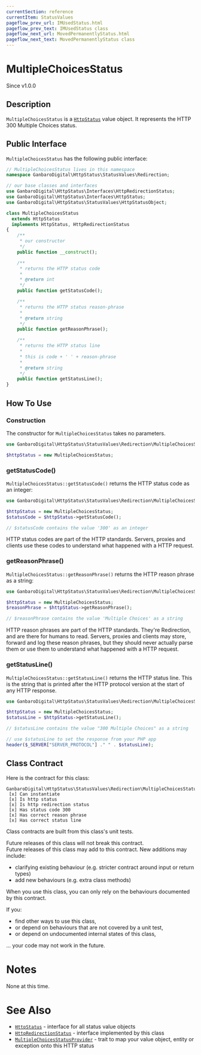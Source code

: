```yaml
---
currentSection: reference
currentItem: StatusValues
pageflow_prev_url: IMUsedStatus.html
pageflow_prev_text: IMUsedStatus class
pageflow_next_url: MovedPermanentlyStatus.html
pageflow_next_text: MovedPermanentlyStatus class
---
```


# MultipleChoicesStatus

<div class="callout info">
Since v1.0.0
</div>

## Description

`MultipleChoicesStatus` is a [`HttpStatus`](../Interfaces/HttpStatus.html) value object. It represents the HTTP 300 Multiple Choices status.

## Public Interface

`MultipleChoicesStatus` has the following public interface:

```php
// MultipleChoicesStatus lives in this namespace
namespace GanbaroDigital\HttpStatus\StatusValues\Redirection;

// our base classes and interfaces
use GanbaroDigital\HttpStatus\Interfaces\HttpRedirectionStatus;
use GanbaroDigital\HttpStatus\Interfaces\HttpStatus;
use GanbaroDigital\HttpStatus\StatusValues\HttpStatusObject;

class MultipleChoicesStatus
  extends HttpStatus
  implements HttpStatus, HttpRedirectionStatus
{
    /**
     * our constructor
     */
    public function __construct();

    /**
     * returns the HTTP status code
     *
     * @return int
     */
    public function getStatusCode();

    /**
     * returns the HTTP status reason-phrase
     *
     * @return string
     */
    public function getReasonPhrase();

    /**
     * returns the HTTP status line
     *
     * this is code + ' ' + reason-phrase
     *
     * @return string
     */
    public function getStatusLine();
}
```

## How To Use

### Construction

The constructor for `MultipleChoicesStatus` takes no parameters.

```php
use GanbaroDigital\HttpStatus\StatusValues\Redirection\MultipleChoicesStatus;

$httpStatus = new MultipleChoicesStatus;
```

### getStatusCode()

`MultipleChoicesStatus::getStatusCode()` returns the HTTP status code as an integer:

```php
use GanbaroDigital\HttpStatus\StatusValues\Redirection\MultipleChoicesStatus;

$httpStatus = new MultipleChoicesStatus;
$statusCode = $httpStatus->getStatusCode();

// $statusCode contains the value '300' as an integer
```

HTTP status codes are part of the HTTP standards. Servers, proxies and clients use these codes to understand what happened with a HTTP request.

### getReasonPhrase()

`MultipleChoicesStatus::getReasonPhrase()` returns the HTTP reason phrase as a string:

```php
use GanbaroDigital\HttpStatus\StatusValues\Redirection\MultipleChoicesStatus;

$httpStatus = new MultipleChoicesStatus;
$reasonPhrase = $httpStatus->getReasonPhrase();

// $reasonPhrase contains the value 'Multiple Choices' as a string
```

HTTP reason phrases are part of the HTTP standards. They're Redirection, and are there for humans to read. Servers, proxies and clients may store, forward and log these reason phrases, but they should never actually parse them or use them to understand what happened with a HTTP request.

### getStatusLine()

`MultipleChoicesStatus::getStatusLine()` returns the HTTP status line. This is the string that is printed after the HTTP protocol version at the start of any HTTP response.

```php
use GanbaroDigital\HttpStatus\StatusValues\Redirection\MultipleChoicesStatus;

$httpStatus = new MultipleChoicesStatus;
$statusLine = $httpStatus->getStatusLine();

// $statusLine contains the value "300 Multiple Choices" as a string

// use $statusLine to set the response from your PHP app
header($_SERVER["SERVER_PROTOCOL"] ." " . $statusLine);
```

## Class Contract

Here is the contract for this class:

    GanbaroDigital\HttpStatus\StatusValues\Redirection\MultipleChoicesStatus
     [x] Can instantiate
     [x] Is http status
     [x] Is http redirection status
     [x] Has status code 300
     [x] Has correct reason phrase
     [x] Has correct status line

Class contracts are built from this class's unit tests.

<div class="callout success">
Future releases of this class will not break this contract.
</div>

<div class="callout info" markdown="1">
Future releases of this class may add to this contract. New additions may include:

* clarifying existing behaviour (e.g. stricter contract around input or return types)
* add new behaviours (e.g. extra class methods)
</div>

<div class="callout warning" markdown="1">
When you use this class, you can only rely on the behaviours documented by this contract.

If you:

* find other ways to use this class,
* or depend on behaviours that are not covered by a unit test,
* or depend on undocumented internal states of this class,

... your code may not work in the future.
</div>

# Notes

None at this time.

# See Also

* [`HttpStatus`](../Interfaces/HttpStatus.html) - interface for all status value objects
* [`HttpRedirectionStatus`](../Interfaces/HttpRedirectionStatus.html) - interface implemented by this class
* [`MultipleChoicesStatusProvider`](../StatusProviders/MultipleChoicesStatusProvider.html) - trait to map your value object, entity or exception onto this HTTP status
